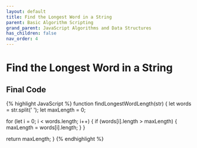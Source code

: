 ```yaml
---
layout: default
title: Find the Longest Word in a String
parent: Basic Algorithm Scripting
grand_parent: JavaScript Algorithms and Data Structures
has_children: false
nav_order: 4
---
```

# Find the Longest Word in a String

## Final Code

{% highlight JavaScript %}
function findLongestWordLength(str) {
  let words = str.split(' ');
  let maxLength = 0;

  for (let i = 0; i < words.length; i++) {
    if (words[i].length > maxLength) {
      maxLength = words[i].length;
    }
  }

  return maxLength;
}
{% endhighlight %}